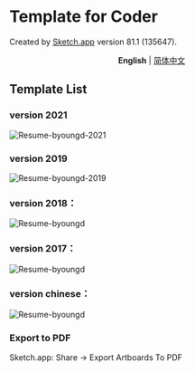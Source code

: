 # Template for Coder

Created by [Sketch.app](https://www.sketch.com/) version 81.1 (135647).

<p align='center'>
<b>English</b> | <a href="https://github.com/byoungd/Resume-template-for-Coder/blob/main/README.zh-CN.md">简体中文</a>
</p>

## Template List

### version 2021 

![Resume-byoungd-2021](Resume-Sketch-byoungd/2021-preview.png)

### version 2019

![Resume-byoungd-2019](Resume-Sketch-byoungd/Programmer-2019@2x.png)

### version 2018：

![Resume-byoungd](Resume-Sketch-byoungd/Designer@2x.png)

### version 2017：

![Resume-byoungd](Resume-Sketch-byoungd/Programmer@2x.png)

### version chinese：

![Resume-byoungd](Resume-Sketch-byoungd/Programmer-zh@2x.png)

### Export to PDF

Sketch.app: Share -> Export Artboards To PDF
